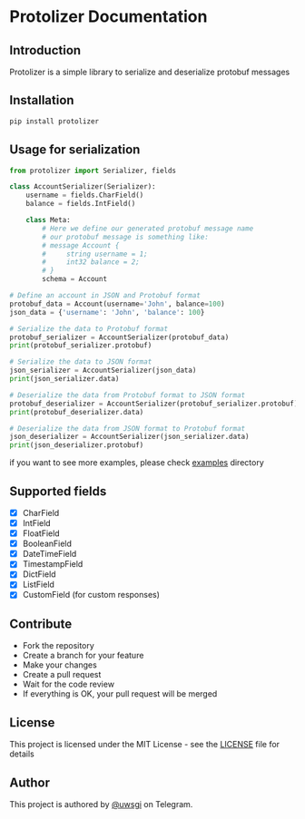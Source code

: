 # Protolizer Documentation

## Introduction
Protolizer is a simple library to serialize and deserialize protobuf messages

## Installation

```bash
pip install protolizer
```

## Usage for serialization

```python
from protolizer import Serializer, fields

class AccountSerializer(Serializer):
    username = fields.CharField()
    balance = fields.IntField()

    class Meta:
        # Here we define our generated protobuf message name
        # our protobuf message is something like:
        # message Account {
        #     string username = 1;
        #     int32 balance = 2;
        # }
        schema = Account

# Define an account in JSON and Protobuf format
protobuf_data = Account(username='John', balance=100)
json_data = {'username': 'John', 'balance': 100}

# Serialize the data to Protobuf format
protobuf_serializer = AccountSerializer(protobuf_data)
print(protobuf_serializer.protobuf)

# Serialize the data to JSON format
json_serializer = AccountSerializer(json_data)
print(json_serializer.data)

# Deserialize the data from Protobuf format to JSON format
protobuf_deserializer = AccountSerializer(protobuf_serializer.protobuf)
print(protobuf_deserializer.data)

# Deserialize the data from JSON format to Protobuf format
json_deserializer = AccountSerializer(json_serializer.data)
print(json_deserializer.protobuf)
```
if you want to see more examples, please check [examples](/examples) directory

## Supported fields

- [X] CharField
- [X] IntField
- [X] FloatField
- [X] BooleanField
- [X] DateTimeField
- [X] TimestampField
- [X] DictField
- [X] ListField
- [X] CustomField (for custom responses)

## Contribute

- Fork the repository
- Create a branch for your feature
- Make your changes
- Create a pull request
- Wait for the code review
- If everything is OK, your pull request will be merged

## License

This project is licensed under the MIT License - see the [LICENSE](LICENSE) file for details



## Author
This project is authored by [@uwsgi](https://t.me/uwsgi) on Telegram.


